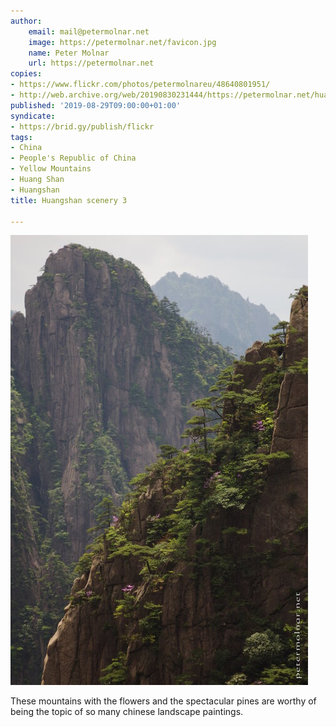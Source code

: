 ```yaml
---
author:
    email: mail@petermolnar.net
    image: https://petermolnar.net/favicon.jpg
    name: Peter Molnar
    url: https://petermolnar.net
copies:
- https://www.flickr.com/photos/petermolnareu/48640801951/
- http://web.archive.org/web/20190830231444/https://petermolnar.net/huangshan-scenery-3/
published: '2019-08-29T09:00:00+01:00'
syndicate:
- https://brid.gy/publish/flickr
tags:
- China
- People's Republic of China
- Yellow Mountains
- Huang Shan
- Huangshan
title: Huangshan scenery 3

---
```


![](huangshan-scenery-3.jpg)

These mountains with the flowers and the spectacular pines are worthy of
being the topic of so many chinese landscape paintings.